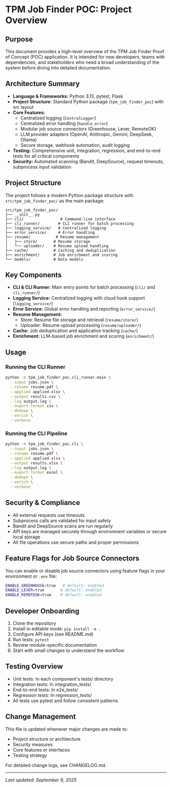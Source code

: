 # TPM Job Finder POC: Project Overview

## Purpose
This document provides a high-level overview of the TPM Job Finder Proof of Concept (POC) application. It is intended for new developers, teams with dependencies, and stakeholders who need a broad understanding of the system before diving into detailed documentation.

## Architecture Summary
- **Language & Frameworks:** Python 3.13, pytest, Flask
- **Project Structure:** Standard Python package (`tpm_job_finder_poc`) with src layout
- **Core Features:**
  - Centralized logging (`CentralLogger`)
  - Centralized error handling (`handle_error`)
  - Modular job source connectors (Greenhouse, Lever, RemoteOK)
  - LLM provider adapters (OpenAI, Anthropic, Gemini, DeepSeek, Ollama)
  - Secure storage, webhook automation, audit logging
- **Testing:** Comprehensive unit, integration, regression, and end-to-end tests for all critical components
- **Security:** Automated scanning (Bandit, DeepSource), request timeouts, subprocess input validation

## Project Structure
The project follows a modern Python package structure with `src/tpm_job_finder_poc/` as the main package:

```
src/tpm_job_finder_poc/
├── __init__.py
├── cli/                # Command-line interface
├── cli_runner/        # CLI runner for batch processing
├── logging_service/   # Centralized logging
├── error_service/     # Error handling
├── resume/           # Resume management
│   ├── store/       # Resume storage
│   └── uploader/    # Resume upload handling
├── cache/           # Caching and deduplication
├── enrichment/      # Job enrichment and scoring
└── models/          # Data models
```

## Key Components
- **CLI & CLI Runner:** Main entry points for batch processing (`cli/` and `cli_runner/`)
- **Logging Service:** Centralized logging with cloud hook support (`logging_service/`)
- **Error Service:** Global error handling and reporting (`error_service/`)
- **Resume Management:**
  - Store: Resume file storage and retrieval (`resume/store/`)
  - Uploader: Resume upload processing (`resume/uploader/`)
- **Cache:** Job deduplication and application tracking (`cache/`)
- **Enrichment:** LLM-based job enrichment and scoring (`enrichment/`)

## Usage

### Running the CLI Runner
```bash
python -m tpm_job_finder_poc.cli_runner.main \
  --input jobs.json \
  --resume resume.pdf \
  --applied applied.xlsx \
  --output results.csv \
  --log output.log \
  --export-format csv \
  --dedupe \
  --enrich \
  --verbose
```

### Running the CLI Pipeline
```bash
python -m tpm_job_finder_poc.cli \
  --input jobs.json \
  --resume resume.pdf \
  --applied applied.xlsx \
  --output results.xlsx \
  --log output.log \
  --export-format excel \
  --dedupe \
  --enrich \
  --verbose
```

## Security & Compliance
- All external requests use timeouts
- Subprocess calls are validated for input safety
- Bandit and DeepSource scans are run regularly
- API keys are managed securely through environment variables or secure local storage
- All file operations use secure paths and proper permissions

## Feature Flags for Job Source Connectors
You can enable or disable job source connectors using feature flags in your environment or `.env` file:

```bash
ENABLE_GREENHOUSE=true   # default: enabled
ENABLE_LEVER=true       # default: enabled
ENABLE_REMOTEOK=true    # default: enabled
```

## Developer Onboarding
1. Clone the repository
2. Install in editable mode: `pip install -e .`
3. Configure API keys (see README.md)
4. Run tests: `pytest`
5. Review module-specific documentation
6. Start with small changes to understand the workflow

## Testing Overview
- Unit tests: In each component's tests/ directory
- Integration tests: In integration_tests/
- End-to-end tests: In e2e_tests/
- Regression tests: In regression_tests/
- All tests use pytest and follow consistent patterns

## Change Management
This file is updated whenever major changes are made to:
- Project structure or architecture
- Security measures
- Core features or interfaces
- Testing strategy

For detailed change logs, see CHANGELOG.md.

---
_Last updated: September 9, 2025_
